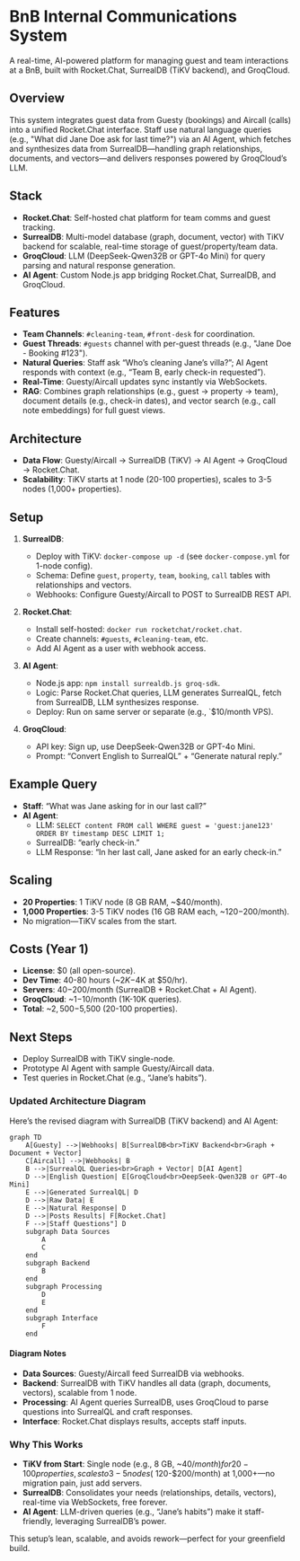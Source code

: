 
# BnB Internal Communications System

A real-time, AI-powered platform for managing guest and team interactions at a BnB, built with Rocket.Chat, SurrealDB (TiKV backend), and GroqCloud.

## Overview
This system integrates guest data from Guesty (bookings) and Aircall (calls) into a unified Rocket.Chat interface. Staff use natural language queries (e.g., "What did Jane Doe ask for last time?") via an AI Agent, which fetches and synthesizes data from SurrealDB—handling graph relationships, documents, and vectors—and delivers responses powered by GroqCloud’s LLM.

## Stack
- **Rocket.Chat**: Self-hosted chat platform for team comms and guest tracking.
- **SurrealDB**: Multi-model database (graph, document, vector) with TiKV backend for scalable, real-time storage of guest/property/team data.
- **GroqCloud**: LLM (DeepSeek-Qwen32B or GPT-4o Mini) for query parsing and natural response generation.
- **AI Agent**: Custom Node.js app bridging Rocket.Chat, SurrealDB, and GroqCloud.

## Features
- **Team Channels**: `#cleaning-team`, `#front-desk` for coordination.
- **Guest Threads**: `#guests` channel with per-guest threads (e.g., "Jane Doe - Booking #123").
- **Natural Queries**: Staff ask “Who’s cleaning Jane’s villa?”; AI Agent responds with context (e.g., “Team B, early check-in requested”).
- **Real-Time**: Guesty/Aircall updates sync instantly via WebSockets.
- **RAG**: Combines graph relationships (e.g., guest → property → team), document details (e.g., check-in dates), and vector search (e.g., call note embeddings) for full guest views.

## Architecture
- **Data Flow**: Guesty/Aircall → SurrealDB (TiKV) → AI Agent → GroqCloud → Rocket.Chat.
- **Scalability**: TiKV starts at 1 node (20-100 properties), scales to 3-5 nodes (1,000+ properties).

## Setup
1. **SurrealDB**:
   - Deploy with TiKV: `docker-compose up -d` (see `docker-compose.yml` for 1-node config).
   - Schema: Define `guest`, `property`, `team`, `booking`, `call` tables with relationships and vectors.
   - Webhooks: Configure Guesty/Aircall to POST to SurrealDB REST API.

2. **Rocket.Chat**:
   - Install self-hosted: `docker run rocketchat/rocket.chat`.
   - Create channels: `#guests`, `#cleaning-team`, etc.
   - Add AI Agent as a user with webhook access.

3. **AI Agent**:
   - Node.js app: `npm install surrealdb.js groq-sdk`.
   - Logic: Parse Rocket.Chat queries, LLM generates SurrealQL, fetch from SurrealDB, LLM synthesizes response.
   - Deploy: Run on same server or separate (e.g., `$10/month VPS).

4. **GroqCloud**:
   - API key: Sign up, use DeepSeek-Qwen32B or GPT-4o Mini.
   - Prompt: “Convert English to SurrealQL” + “Generate natural reply.”

## Example Query
- **Staff**: “What was Jane asking for in our last call?”
- **AI Agent**:
  - LLM: `SELECT content FROM call WHERE guest = 'guest:jane123' ORDER BY timestamp DESC LIMIT 1;`
  - SurrealDB: “early check-in.”
  - LLM Response: “In her last call, Jane asked for an early check-in.”

## Scaling
- **20 Properties**: 1 TiKV node (8 GB RAM, ~$40/month).
- **1,000 Properties**: 3-5 TiKV nodes (16 GB RAM each, ~$120-$200/month).
- No migration—TiKV scales from the start.

## Costs (Year 1)
- **License**: $0 (all open-source).
- **Dev Time**: 40-80 hours (~$2K-$4K at $50/hr).
- **Servers**: $40-$200/month (SurrealDB + Rocket.Chat + AI Agent).
- **GroqCloud**: ~$1-$10/month (1K-10K queries).
- **Total**: ~$2,500-$5,500 (20-100 properties).

## Next Steps
- Deploy SurrealDB with TiKV single-node.
- Prototype AI Agent with sample Guesty/Aircall data.
- Test queries in Rocket.Chat (e.g., “Jane’s habits”).


### Updated Architecture Diagram
Here’s the revised diagram with SurrealDB (TiKV backend) and AI Agent:

```mermaid
graph TD
    A[Guesty] -->|Webhooks| B[SurrealDB<br>TiKV Backend<br>Graph + Document + Vector]
    C[Aircall] -->|Webhooks| B
    B -->|SurrealQL Queries<br>Graph + Vector| D[AI Agent]
    D -->|English Question| E[GroqCloud<br>DeepSeek-Qwen32B or GPT-4o Mini]
    E -->|Generated SurrealQL| D
    D -->|Raw Data| E
    E -->|Natural Response| D
    D -->|Posts Results| F[Rocket.Chat]
    F -->|Staff Questions"] D
    subgraph Data Sources
        A
        C
    end
    subgraph Backend
        B
    end
    subgraph Processing
        D
        E
    end
    subgraph Interface
        F
    end
```

#### Diagram Notes
- **Data Sources**: Guesty/Aircall feed SurrealDB via webhooks.
- **Backend**: SurrealDB with TiKV handles all data (graph, documents, vectors), scalable from 1 node.
- **Processing**: AI Agent queries SurrealDB, uses GroqCloud to parse questions into SurrealQL and craft responses.
- **Interface**: Rocket.Chat displays results, accepts staff inputs.

### Why This Works
- **TiKV from Start**: Single node (e.g., 8 GB, ~$40/month) for 20-100 properties, scales to 3-5 nodes (~$120-$200/month) at 1,000+—no migration pain, just add servers.
- **SurrealDB**: Consolidates your needs (relationships, details, vectors), real-time via WebSockets, free forever.
- **AI Agent**: LLM-driven queries (e.g., “Jane’s habits”) make it staff-friendly, leveraging SurrealDB’s power.

This setup’s lean, scalable, and avoids rework—perfect for your greenfield build.